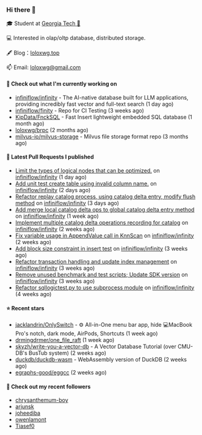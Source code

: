 ### Hi there 👋


 
🎓 Student at [Georgia Tech 🐝](https://www.gatech.edu/)

💻 Interested in olap/oltp database, distributed storage.

🖋 Blog：[loloxwg.top](https://loloxwg.top)



📫 Email: [loloxwg@gmail.com](mailto:loloxwg@gmail.com)



#### 👷 Check out what I'm currently working on

- [infiniflow/infinity](https://github.com/infiniflow/infinity) - The AI-native database built for LLM applications, providing incredibly fast vector and full-text search  (1 day ago)
- [infiniflow/finity](https://github.com/infiniflow/finity) - Repo for CI Testing (3 weeks ago)
- [KipData/FnckSQL](https://github.com/KipData/FnckSQL) - Fast Insert lightweight embedded SQL database (1 month ago)
- [loloxwg/brpc](https://github.com/loloxwg/brpc) (2 months ago)
- [milvus-io/milvus-storage](https://github.com/milvus-io/milvus-storage) - Milvus file storage format repo (3 months ago)

#### 🔨 Latest Pull Requests I published

- [Limit the types of logical nodes that can be optimized.](https://github.com/infiniflow/infinity/pull/507) on [infiniflow/infinity](https://github.com/infiniflow/infinity) (1 day ago)
- [Add unit test create table using invalid column name.](https://github.com/infiniflow/infinity/pull/493) on [infiniflow/infinity](https://github.com/infiniflow/infinity) (2 days ago)
- [Refactor replay catalog process, using catalog delta entry, modify flush method](https://github.com/infiniflow/infinity/pull/487) on [infiniflow/infinity](https://github.com/infiniflow/infinity) (3 days ago)
- [Add merge local catalog delta ops to global catalog delta entry method](https://github.com/infiniflow/infinity/pull/455) on [infiniflow/infinity](https://github.com/infiniflow/infinity) (1 week ago)
- [Implement multiple catalog delta operations recording for catalog](https://github.com/infiniflow/infinity/pull/450) on [infiniflow/infinity](https://github.com/infiniflow/infinity) (2 weeks ago)
- [Fix variable usage in AppendValue call in KnnScan](https://github.com/infiniflow/infinity/pull/446) on [infiniflow/infinity](https://github.com/infiniflow/infinity) (2 weeks ago)
- [Add block size constraint in insert test](https://github.com/infiniflow/infinity/pull/437) on [infiniflow/infinity](https://github.com/infiniflow/infinity) (3 weeks ago)
- [Refactor transaction handling and update index management](https://github.com/infiniflow/infinity/pull/435) on [infiniflow/infinity](https://github.com/infiniflow/infinity) (3 weeks ago)
- [Remove unused benchmark and test scripts; Update SDK version](https://github.com/infiniflow/infinity/pull/424) on [infiniflow/infinity](https://github.com/infiniflow/infinity) (3 weeks ago)
- [Refactor sqllogictest.py to use subprocess module](https://github.com/infiniflow/infinity/pull/422) on [infiniflow/infinity](https://github.com/infiniflow/infinity) (4 weeks ago)

#### ⭐ Recent stars

- [jacklandrin/OnlySwitch](https://github.com/jacklandrin/OnlySwitch) - ⚙️ All-in-One menu bar app, hide 💻MacBook Pro&#39;s notch, dark mode, AirPods, Shortcuts (1 week ago)
- [drmingdrmer/one_file_raft](https://github.com/drmingdrmer/one_file_raft) (1 week ago)
- [skyzh/write-you-a-vector-db](https://github.com/skyzh/write-you-a-vector-db) - A Vector Database Tutorial (over CMU-DB&#39;s BusTub system) (2 weeks ago)
- [duckdb/duckdb-wasm](https://github.com/duckdb/duckdb-wasm) - WebAssembly version of DuckDB (2 weeks ago)
- [egraphs-good/eggcc](https://github.com/egraphs-good/eggcc) (2 weeks ago)

#### 👯 Check out my recent followers

- [chrysanthemum-boy](https://github.com/chrysanthemum-boy)
- [arjunsk](https://github.com/arjunsk)
- [joheediba](https://github.com/joheediba)
- [owenlamont](https://github.com/owenlamont)
- [Tiasef0](https://github.com/Tiasef0)


